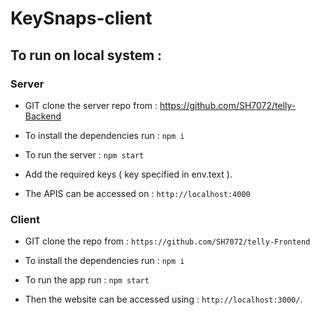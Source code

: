 # KeySnaps-client



## To run on local system :

### Server

* GIT clone the server repo from : https://github.com/SH7072/telly-Backend

* To install the dependencies run : ```npm i``` 

* To run the server : ```npm start```

* Add the required keys ( key specified in env.text ).

* The APIS can be accessed on : ```http://localhost:4000```

### Client

* GIT clone the repo from : ```https://github.com/SH7072/telly-Frontend```

* To install the dependencies run : ```npm i```

* To run the app run : ```npm start```

* Then the website can be accessed using : ```http://localhost:3000/```.


